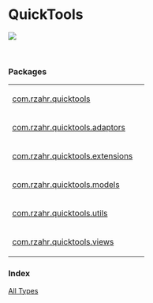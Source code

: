 # QuickTools

[![](https://jitpack.io/v/rzahr/QuickTools.svg)](https://jitpack.io/#rzahr/QuickTools)


<HTML>
<HEAD>
<meta charset="UTF-8">
<link rel="stylesheet" href="../style.css">
</HEAD>
<BODY>
<br/>
<h3>Packages</h3>
<table>
<tbody>
<tr>
<td>
<p><a href="https://htmlpreview.github.io/?https://raw.githubusercontent.com/RZahr/QuickTools/master/documentation/quicktools/com.rzahr.quicktools/index.html" target="_blank">com.rzahr.quicktools</a></p>
</td>
<td>
</td>
</tr>
<tr>
<td>
<p><a href="https://htmlpreview.github.io/?https://raw.githubusercontent.com/RZahr/QuickTools/master/documentation/quicktools/com.rzahr.quicktools.adaptors/index.html" target="_blank">com.rzahr.quicktools.adaptors</a></p>
</td>
<td>
</td>
</tr>
<tr>
<td>
<p><a href="https://htmlpreview.github.io/?https://raw.githubusercontent.com/RZahr/QuickTools/master/documentation/quicktools/com.rzahr.quicktools.extensions/index.html" target="_blank">com.rzahr.quicktools.extensions</a></p>
</td>
<td>
</td>
</tr>
<tr>
<td>
<p><a href="https://htmlpreview.github.io/?https://raw.githubusercontent.com/RZahr/QuickTools/master/documentation/quicktools/com.rzahr.quicktools.models/index.html" target="_blank">com.rzahr.quicktools.models</a></p>
</td>
<td>
</td>
</tr>
<tr>
<td>
<p><a href="https://htmlpreview.github.io/?https://raw.githubusercontent.com/RZahr/QuickTools/master/documentation/quicktools/com.rzahr.quicktools.utils/index.html" target="_blank">com.rzahr.quicktools.utils</a></p>
</td>
<td>
</td>
</tr>
<tr>
<td>
<p><a href="https://htmlpreview.github.io/?https://raw.githubusercontent.com/RZahr/QuickTools/master/documentation/quicktools/com.rzahr.quicktools.views/index.html" target="_blank">com.rzahr.quicktools.views</a></p>
</td>
<td>
</td>
</tr>
</tbody>
</table>
<h3>Index</h3>
<a href="https://htmlpreview.github.io/?https://raw.githubusercontent.com/RZahr/QuickTools/master/documentation/quicktools/alltypes/index.html" target="_blank">All Types</a>
</BODY>
</HTML>
